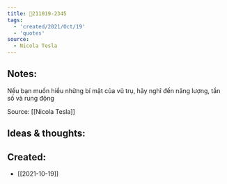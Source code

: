 ```yaml
---
title: 💬211019-2345
tags:
  - 'created/2021/Oct/19'
  - 'quotes'
source:
  - Nicola Tesla
---
```


## Notes:
Nếu bạn muốn hiểu những bí mật của vũ trụ, hãy nghĩ đến năng lượng, tần số và rung động

Source: [[Nicola Tesla]]

## Ideas & thoughts:

## Created:
- [[2021-10-19]]
